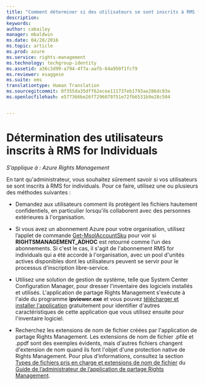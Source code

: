 ```yaml
---
title: "Comment déterminer si des utilisateurs se sont inscrits à RMS for Individuals | Azure RMS"
description: 
keywords: 
author: cabailey
manager: mbaldwin
ms.date: 04/28/2016
ms.topic: article
ms.prod: azure
ms.service: rights-management
ms.technology: techgroup-identity
ms.assetid: a36c3d99-a794-4f7a-aafb-64a950f1fcf9
ms.reviewer: esaggese
ms.suite: ems
translationtype: Human Translation
ms.sourcegitcommit: 0f355da35dff62ecee111737eb1793ae286dc93e
ms.openlocfilehash: e577366be26f7296079751e72fb6531b9e28c504


---
```



# Détermination des utilisateurs inscrits à RMS for Individuals

*S’applique à : Azure Rights Management*

En tant qu'administrateur, vous souhaitez sûrement savoir si vos utilisateurs se sont inscrits à RMS for individuals. Pour ce faire, utilisez une ou plusieurs des méthodes suivantes :

-   Demandez aux utilisateurs comment ils protègent les fichiers hautement confidentiels, en particulier lorsqu'ils collaborent avec des personnes extérieures à l'organisation.

-   Si vous avez un abonnement Azure pour votre organisation, utilisez l’applet de commande [Get-MsolAccountSku](https://msdn.microsoft.com/library/azure/dn194118.aspx) pour voir si **RIGHTSMANAGEMENT_ADHOC** est retourné comme l’un des abonnements. Si c'est le cas, il s'agit de l'abonnement RMS for individuals qui a été accordé à l'organisation, avec un pool d'unités actives disponibles dont les utilisateurs peuvent se servir pour le processus d'inscription libre-service.

-   Utilisez une solution de gestion de système, telle que System Center Configuration Manager, pour dresser l'inventaire des logiciels installés et utilisés. L'application de partage Rights Management s'exécute à l'aide du programme **ipviewer.exe** et vous pouvez [télécharger et installer l'application](http://go.microsoft.com/fwlink/?LinkId=303970) gratuitement pour identifier d'autres caractéristiques de cette application que vous utilisez ensuite pour l'inventaire logiciel.

-   Recherchez les extensions de nom de fichier créées par l'application de partage Rights Management. Les extensions de nom de fichier .pfile et .ppdf sont des exemples évidents, mais d'autres fichiers changent d'extension de nom quand ils font l'objet d'une protection native de Rights Management. Pour plus d’informations, consultez la section [Types de fichiers pris en charge et extensions de nom de fichier](../rms-client/sharing-app-admin-guide-technical.md#supported-file-types-and-file-name-extensions) du [Guide de l’administrateur de l’application de partage Rights Management](http://technet.microsoft.com/library/dn339003.aspx).




<!--HONumber=Jun16_HO4-->



